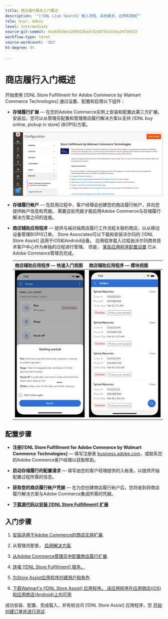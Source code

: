 ```yaml
---
title: 商店履行服务入门概述
description: '"[!DNL Live Search] 载入流程、系统要求、边界和限制”'
role: User, Admin
level: Intermediate
source-git-commit: 4ea03b3be11056526adc42d875b1e26a24736d15
workflow-type: tm+mt
source-wordcount: '363'
ht-degree: 0%

---
```


# 商店履行入门概述

开始使用 [!DNL Store Fulfillment for Adobe Commerce by Walmart Commerce Technologies] 通过设置、配置和启用以下组件：

- **存储履行扩展** — 在您的Adobe Commerce实例上安装和配置此第三方扩展。 安装后，您可以从管理员配置和管理商店履行解决方案以支持 [!DNL buy online, pickup in store] (BOPIS)方案。

   ![[!DNL Store Fulfillment Service] 管理视图中的配置](assets/store-fulfillment-admin-home.png)

- **存储履行帐户** — 在启用过程中，客户经理会创建您的商店履行帐户，并向您提供帐户信息和凭据。 需要这些凭据才能启用Adobe Commerce与存储履行解决方案之间的连接。

- **商店辅助应用程序** — 提供与端对端商店履行工作流程关联的商店，以从移动设备管理BOPIS订单。 Store Associates可以下载和安装沃尔玛的 [!DNL Store Assist] 适用于iOS和Android设备。 应用程序载入过程由沃尔玛商务技术客户中心作为单独的过程进行管理。 但是， [某些应用程序配置设置](user-setup.md) 已从Adobe Commerce管理员完成。

   | 商店辅助应用程序 — 快速入门视图 | 商店辅助应用程序 — 模块视图 |
   |-------------------------------------------------------------------------------------------------------------|-----------------------------------------------------------------------------------------------|
   | ![[!DNL Store Assist App Getting Started] 在移动设备上查看](assets/store-assist-get-started-small.png) | ![[!DNL Store Assist App Orders view] 在移动设备上](assets/store-assist-orders-small.png) |




## 配置步骤

- **注册[!DNL Store Fulfillment for Adobe Commerce by Walmart Commerce Technologies]** — 填写注册表 [business.adobe.com](https://business.adobe.com/resources/store-fulfillment.html)，或联系您的Adobe Commerce客户经理以获取帮助。

- **启动存储履行的配置请求** — 填写由您的客户经理提供的入帐表，以提供开始配置过程所需的信息。

- **获取您的商店履行帐户凭据** — 在为您创建商店履行帐户后，您将收到将商店履行解决方案与Adobe Commerce集成所需的凭据。

- **[下载源代码以安装 [!DNL Store Fulfillment] 扩展](install.md)**

## 入门步骤

1. [安装适用于Adobe Commerce的商店实施扩展](install.md).

1. 从管理员那里， [启用解决方案](enable-general.md).

1. [从Adobe Commerce管理员中配置商店履行扩展](service-config-settings-overview.md).

1. [连接 [!DNL Store Fulfillment] 服务。](connect-set-up-service.md)

1. [为Store Assist应用程序创建用户和角色](user-setup.md)

1. [下载Walmart&#39;s [!DNL Store Assist] 应用程序。 该应用程序在应用商店(iOS)和应用商店(Android)上均可用](app-setup.md)

成功安装、配置、完成载入，并有权访问 [!DNL Store Assist] 应用程序，您 [开始创建订单并进行测试](test-and-deploy.md).


